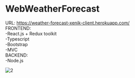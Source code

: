 # WebWeatherForecast
URL: https://weather-forecast-xenik-client.herokuapp.com/  
FRONTEND:  
-React.js + Redux toolkit  
-Typescript  
-Bootstrap  
-MVC  
BACKEND:  
-Node.js  
  
![2](https://user-images.githubusercontent.com/51360404/216779897-7b750a47-8180-4a77-8115-89c13fd447ff.png)

